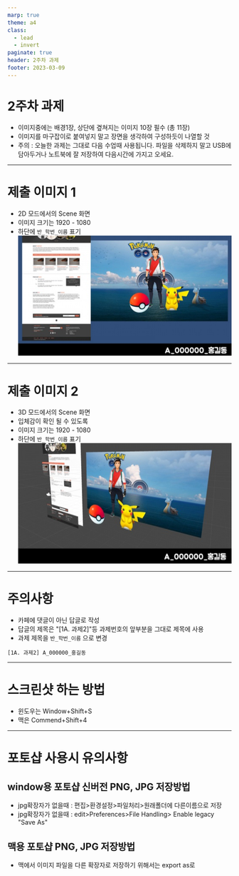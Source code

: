 ```yaml
---
marp: true
theme: a4
class:
  - lead
  - invert
paginate: true
header: 2주차 과제
footer: 2023-03-09
---
```


# 2주차 과제
- 이미지중에는 배경1장, 상단에 곂쳐지는 이미지 10장 필수 (총 11장)
- 이미지를 마구잡이로 붙여넣지 말고 장면을 생각하여 구성하듯이 나열할 것
- 주의 : 오늘한 과제는 그대로 다음 수업때 사용됩니다. 파일을 삭제하지 말고 USB에 담아두거나 노트북에 잘 저장하여 다음시간에 가지고 오세요.

---

# 제출 이미지 1 
- 2D 모드에서의 Scene 화면
- 이미지 크기는 1920 - 1080
- 하단에 ```반_학번_이름``` 표기
![bg right width:600](../../Marp_images/Assignment/sm_assignment_2_1.png)

---

# 제출 이미지 2
- 3D 모드에서의 Scene 화면
- 입체감이 확인 될 수 있도록
- 이미지 크기는 1920 - 1080
- 하단에 ```반_학번_이름``` 표기
![bg right width:600](../../Marp_images/Assignment/sm_assignment_2_2.png)

---

# 주의사항
- 카페에 댓글이 아닌 답글로 작성
- 답글의 제목은 "[1A. 과제2]"등 과제번호의 앞부분을 그대로 제목에 사용
- 과제 제목을 ```반_학번_이름``` 으로 변경
```
[1A. 과제2] A_000000_홍길동
```

---

# 스크린샷 하는 방법
- 윈도우는 Window+Shift+S
- 맥은 Commend+Shift+4

---

# 포토샵 사용시 유의사항
## window용 포토샵 신버전 PNG, JPG 저장방법
- jpg확장자가 없을때 : 편집>환경설정>파일처리>원래폴더에 다른이름으로 저장
- jpg확장자가 없을때 : edit>Preferences>File Handling> Enable legacy "Save As"
## 맥용 포토샵 PNG, JPG 저장방법
- 맥에서 이미지 파일을 다른 확장자로 저장하기 위해서는 export as로 